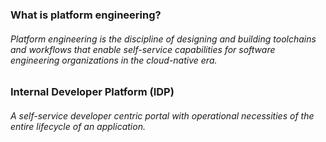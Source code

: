 ### What is platform engineering? 
###### Platform engineering is the discipline of designing and building toolchains and workflows that enable self-service capabilities for software engineering organizations in the cloud-native era.

### Internal Developer Platform (IDP)
######  A self-service developer centric portal with operational necessities of the entire lifecycle of an application.